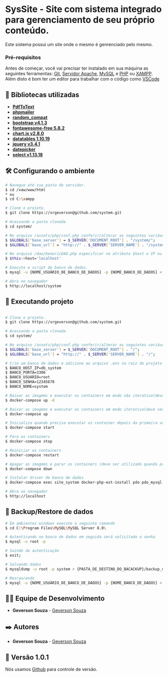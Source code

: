 # SysSite - Site com sistema integrado para gerenciamento de seu próprio conteúdo.
Este sistema possui um site onde o mesmo é genrenciado pelo mesmo.

### Pré-requisitos

Antes de começar, você vai precisar ter instalado em sua máquina as seguintes ferramentas:
[Git](https://git-scm.com), [Servidor Apache](https://httpd.apache.org/download.cgi), [MySQL](https://www.mysql.com/downloads/) e [PHP](https://www.php.net/downloads.php) ou [XAMPP](https://www.apachefriends.org/). 
Além disto é bom ter um editor para trabalhar com o código como [VSCode](https://code.visualstudio.com/)

## 🔧 Bibliotecas utilizadas

* **[PdfToText](https://www.phpclasses.org/package/9732-PHP-Extract-text-contents-from-PDF-files.html)**
* **[phpmailer](https://github.com/PHPMailer/PHPMailer)**
* **[random_compat]()**
* **[bootstrap v4.1.3](https://getbootstrap.com/)**
* **[fontawesome-free 5.8.2](https://fontawesome.com)**
* **[chart.js v2.8.0](https://www.chartjs.org)**
* **[datatables 1.10.19](https://www.datatables.net/)**
* **[jquery v3.4.1](https://jquery.com/)**
* **[datepicker](https://www.eyecon.ro/bootstrap-datepicker/)**
* **[select v1.13.18](https://developer.snapappointments.com/bootstrap-select/)**

## 🛠️ Configurando o ambiente

```bash
# Navegue até sua pasta do servidor.
$ cd /vaw/www/html
* ou
$ cd C:\xampp

# Clone o projeto.
$ git clone https://srgeverson@github.com/system.git

# Acessando a pasta clonada
$ cd system/

# No arquivo /assets/php/conf.php conferir/alterar as seguintes variáveis globais para a seguinte maneira
$ $GLOBALS['base_server'] = $_SERVER['DOCUMENT_ROOT'] . "/system/";
$ $GLOBALS['base_url'] = "http://" . $_SERVER['SERVER_NAME'] . "/system/";

# No arquivo /dao/GenericDAO.php especificar no atributo $host o IP ou nome do domínio
$ $this->host='localhost' 

# Execute o script de banco de dados.
$ mysql -u {NOME_USUÁRIO_DE_BANCO_DE_DADOS} -p {NOME_BANCO_DE_DADOS} < /system/sql/system.sql

# Abra no navegador
$ http://localhost/system

```

## 🎲 Executando projeto

```bash

# Clone o projeto.
$ git clone https://srgeverson@github.com/system.git

# Acessando a pasta clonada
$ cd system/

# No arquivo /assets/php/conf.php conferir/alterar as seguintes variáveis globais para a seguinte maneira
$ $GLOBALS['base_server'] = $_SERVER['DOCUMENT_ROOT'] . "/";
$ $GLOBALS['base_url'] = "http://" . $_SERVER['SERVER_NAME'] . "/";

# Crie um banco de dados e adicione ao arquivo .env na raiz do projeto as seguintes configurações:
$ BANCO_HOST_IP=db_system
$ BANCO_PORTA=3306
$ BANCO_USUARIO=root
$ BANCO_SENHA=12345678
$ BANCO_NOME=system

# Baixar as imagems e executar os containers em modo não iterativo(deve ser utilizado na primeira execução)
$ docker-compose up -d

# Baixar as imagems e executar os containers em modo iterativo(deve ser utilizado na primeira execução)
$ docker-compose up

# Inicializa quando precisa executar os container depois da primeira vez
$ docker-compose start

# Para os containers
$ docker-compose stop

# Reiniciar os containers
$ docker-compose restart

# Apagar as imagems e parar os containers (deve ser utilizado quando precisar recriar as imagens)
$ docker-compose down

# Instalar driver de banco de dados
$ docker-compose exec site_system docker-php-ext-install pdo pdo_mysql mysqli

# Abra no navegador
$ http://localhost

```

## 📃 Backup/Restore de dados

```bash
# Em ambientes windows execute o seguinte comando
$ cd C:\Program Files\MySQL\MySQL Server 8.0\

# Autenticando no banco de dados em seguida será solicitado a senha
$ mysql -u root -p

# Saindo da autenticação
$ exit;

# Salvando dados
$ mysqldump -u root -p system > {PASTA_DE_DESTINO_DO_BACACKUP}/backup_db_system.sql

# Resraurando
$ mysql -u {NOME_USUÁRIO_DE_BANCO_DE_DADOS} -p {NOME_BANCO_DE_DADOS} < {PASTA_ONDE_O_PROJETO_FOI_CLONADO}/system/sql/system.sql

```

## 👨‍💻 Equipe de Desenvolvimento

* **Geverson Souza** - [Geverson Souza](https://www.linkedin.com/in/srgeverson/)
## ✒️ Autores

* **Geverson Souza** - [Geverson Souza](https://www.linkedin.com/in/srgeverson/)

## 📌 Versão 1.0.1

Nós usamos [Github](https://github.com/) para controle de versão.
